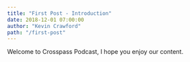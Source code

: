 ```yaml
---
title: "First Post - Introduction"
date: 2018-12-01 07:00:00
author: "Kevin Crawford"
path: "/first-post"
---
```


Welcome to Crosspass Podcast, I hope you enjoy our content.
